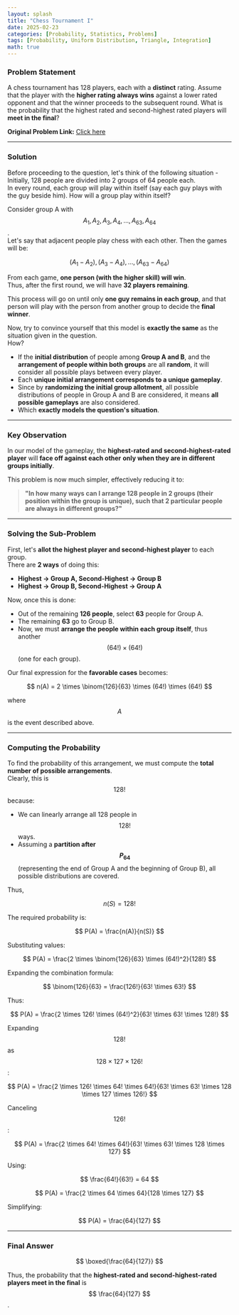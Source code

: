 ```yaml
---
layout: splash
title: "Chess Tournament I"
date: 2025-02-23
categories: [Probability, Statistics, Problems]
tags: [Probability, Uniform Distribution, Triangle, Integration]
math: true
---
```

### **Problem Statement**  

A chess tournament has 128 players, each with a **distinct** rating. Assume that the player with the **higher rating always wins** against a lower rated opponent and that the winner proceeds to the subsequent round. What is the probability that the highest rated and second-highest rated players will **meet in the final**?

**Original Problem Link:** [Click here](https://www.quantguide.io/questions/chess-tournament-i)  

---

### **Solution**

Before proceeding to the question, let's think of the following situation -  
Initially, 128 people are divided into 2 groups of 64 people each.  
In every round, each group will play within itself (say each guy plays with the guy beside him). How will a group play within itself?  

Consider group A with $$ A_1, A_2, A_3, A_4, \dots, A_{63}, A_{64} $$.  
Let's say that adjacent people play chess with each other. Then the games will be:  

 $$ (A_1 - A_2), (A_3 - A_4), \dots, (A_{63} - A_{64}) $$

From each game, **one person (with the higher skill) will win**.  
Thus, after the first round, we will have **32 players remaining**.  

This process will go on until only **one guy remains in each group**, and that person will play with the person from another group to decide the **final winner**.

Now, try to convince yourself that this model is **exactly the same** as the situation given in the question.  
How?  

- If the **initial distribution** of people among **Group A and B**, and the **arrangement of people within both groups** are all **random**, it will consider all possible plays between every player.
- Each **unique initial arrangement corresponds to a unique gameplay**.
- Since by **randomizing the initial group allotment**, all possible distributions of people in Group A and B are considered, it means **all possible gameplays** are also considered.  
- Which **exactly models the question's situation**.

---

### Key Observation  

In our model of the gameplay, the **highest-rated and second-highest-rated player** will **face off against each other** **only when they are in different groups initially**.  

This problem is now much simpler, effectively reducing it to:  

> **"In how many ways can I arrange 128 people in 2 groups (their position within the group is unique), such that 2 particular people are always in different groups?"**

---

### Solving the Sub-Problem  

First, let's **allot the highest player and second-highest player** to each group.  
There are **2 ways** of doing this:  
- **Highest -> Group A, Second-Highest -> Group B**  
- **Highest -> Group B, Second-Highest -> Group A**  

Now, once this is done:  
- Out of the remaining **126 people**, select **63** people for Group A.  
- The remaining **63** go to Group B.  
- Now, we must **arrange the people within each group itself**, thus another  $$ (64!) \times (64!)  $$ (one for each group).

Our final expression for the **favorable cases** becomes:

 $$
n(A) = 2 \times \binom{126}{63} \times (64!) \times (64!)
 $$

where  $$ A  $$ is the event described above.

---

### Computing the Probability  

To find the probability of this arrangement, we must compute the **total number of possible arrangements**.  
Clearly, this is  $$ 128! $$ because:  

- We can linearly arrange all 128 people in $$128!$$ ways.
- Assuming a **partition after  $$ P_{64}  $$** (representing the end of Group A and the beginning of Group B), all possible distributions are covered.

Thus,  

 $$
n(S) = 128!
 $$

The required probability is:

 $$
P(A) = \frac{n(A)}{n(S)}
 $$

Substituting values:

 $$
P(A) = \frac{2 \times \binom{126}{63} \times (64!)^2}{128!}
 $$

Expanding the combination formula:

 $$
\binom{126}{63} = \frac{126!}{63! \times 63!}
 $$

Thus:

 $$
P(A) = \frac{2 \times 126! \times (64!)^2}{63! \times 63! \times 128!}
 $$

Expanding $$ 128!  $$ as $$ 128 \times 127 \times 126!  $$:

 $$
P(A) = \frac{2 \times 126! \times 64! \times 64!}{63! \times 63! \times 128 \times 127 \times 126!}
 $$

Canceling $$ 126! $$:

 $$
P(A) = \frac{2 \times 64! \times 64!}{63! \times 63! \times 128 \times 127}
 $$

Using:

 $$
\frac{64!}{63!} = 64
 $$

 $$
P(A) = \frac{2 \times 64 \times 64}{128 \times 127}
 $$

Simplifying:

 $$
P(A) = \frac{64}{127}
 $$

---

### Final Answer  

 $$
\boxed{\frac{64}{127}}
 $$

Thus, the probability that the **highest-rated and second-highest-rated players meet in the final** is  $$ \frac{64}{127}  $$.
